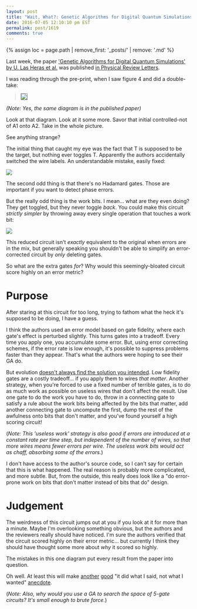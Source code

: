 ```yaml
---
layout: post
title: "Wait, What?: Genetic Algorithms for Digital Quantum Simulations"
date: 2016-07-05 12:10:10 pm EST
permalink: post/1619
comments: true
---
```


{% assign loc = page.path | remove_first: '_posts/' | remove: '.md' %}

Last week, the paper ['Genetic Algorithms for Digital Quantum Simulations' by U. Las Heras et al.](https://arxiv.org/abs/1512.00674) was published [in Physical Review Letters](http://journals.aps.org/prl/abstract/10.1103/PhysRevLett.116.230504).

I was reading through the pre-print, when I saw figure 4 and did a double-take:

> <img style="max-width:100%; border: 1px solid gray;" src="/assets/{{ loc }}/original_diagram.png"/>

*(Note: Yes, the same diagram is in the published paper)*

Look at that diagram. Look at it some more. Savor that initial controlled-not of A1 onto A2. Take in the whole picture.

See anything strange?

The initial thing that caught my eye was the fact that T is supposed to be the target, but nothing ever toggles T.
Apparently the authors accidentally switched the wire labels.
An understandable mistake, easily fixed:

<img style="max-width:100%;" src="/assets/{{ loc }}/fixed_diagram.png"/>

The second odd thing is that there's no Hadamard gates.
Those are important if you want to detect phase errors.

But the really odd thing is the work bits.
I mean... what are they even doing?
They get toggled, but they never toggle *back*.
You could make this circuit *strictly simpler* by throwing away every single operation that touches a work bit:

<img style="max-width:100%;" src="/assets/{{ loc }}/cutting_gates.png"/>

This reduced circuit isn't *exactly* equivalent to the original when errors are in the mix, but generally speaking you shouldn't be able to simplify an error-corrected circuit by *only* deleting gates.

So what are the extra gates *for*?
Why would this seemingly-bloated circuit score highly on an error metric?

# Purpose

After staring at this circuit for too long, trying to fathom what the heck it's supposed to be doing, I have a guess.

I think the authors used an error model based on gate fidelity, where each gate's effect is perturbed slightly.
This turns gates into a tradeoff.
Every time you apply one, you accumulate some error.
But, using error correcting schemes, if the error rate is low enough, it's possible to suppress problems faster than they appear.
That's what the authors were hoping to see their GA do.

But evolution [doesn't always find the solution you intended](http://lesswrong.com/lw/kw/the_tragedy_of_group_selectionism/).
Low fidelity gates are a costly tradeoff... if you apply them to wires *that matter*.
Another strategy, when you're forced to use a fixed number of terrible gates, is to do as much work as possible on useless wires that don't affect the result.
Use one gate to do the work you have to do, throw in a connecting gate to satisfy a rule about the work bits being affected by the bits that matter, add another connecting gate to uncompute the first, dump the rest of the awfulness onto bits that don't matter, and you've found yourself a high scoring circuit!

(*Note: This 'useless work' strategy is also good if errors are introduced at a constant rate per time step, but independent of the number of wires, so that more wires means fewer errors per wire.
The useless work bits would act as chaff, absorbing some of the errors.*)

I don't have access to the author's source code, so I can't say for certain that this is what happened.
The real reason is probably more complicated, and more subtle.
But, from the outside, this really does look like a "do error-prone work on bits that don't matter instead of bits that do" design.

# Judgement

The weirdness of this circuit jumps out at you if you look at it for more than a minute.
Maybe I'm overlooking something obvious, but the authors and the reviewers really should have noticed.
I'm sure the authors verified that the circuit scored highly on their error metric...
but currently I think they should have thought some more about *why* it scored so highly.

The mistakes in this one diagram put every result from the paper into question.

Oh well.
At least this will make [another](http://twistedoakstudios.com/blog/Post1080_my-bug-my-bad-1-fractal-spheres) [good](http://www.michaeleisen.org/blog/?p=358) "it did what I said, not what I wanted" [anecdote](http://hforsten.com/evolutionary-algorithms-and-analog-electronic-circuits.html?PageSpeed=noscript).

(*Note: Also, why would you use a GA to search the space of 5-gate circuits?
It's small enough to brute force.*)

